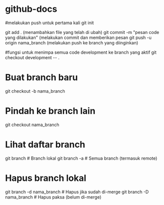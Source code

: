 # github-docs

#melakukan push untuk pertama kali
git init

git add . (menambahkan file yang telah di ubah)
git commit -m "pesan code yang dilakukan" (melakukan commit dan memberikan pesan
git push -u origin nama_branch (melakukan push ke branch yang diinginkan)



#fungsi untuk menimpa semua code development ke branch yang aktif
git checkout development -- .


# Buat branch baru
git checkout -b nama_branch

# Pindah ke branch lain
git checkout nama_branch

# Lihat daftar branch
git branch                  # Branch lokal
git branch -a               # Semua branch (termasuk remote)

# Hapus branch lokal
git branch -d nama_branch   # Hapus jika sudah di-merge
git branch -D nama_branch   # Hapus paksa (belum di-merge)
